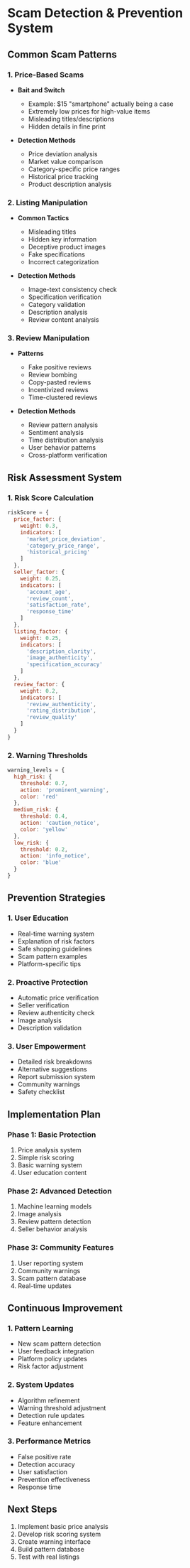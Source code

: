 # Scam Detection & Prevention System

## Common Scam Patterns

### 1. Price-Based Scams
- **Bait and Switch**
  - Example: $15 "smartphone" actually being a case
  - Extremely low prices for high-value items
  - Misleading titles/descriptions
  - Hidden details in fine print

- **Detection Methods**
  - Price deviation analysis
  - Market value comparison
  - Category-specific price ranges
  - Historical price tracking
  - Product description analysis

### 2. Listing Manipulation
- **Common Tactics**
  - Misleading titles
  - Hidden key information
  - Deceptive product images
  - Fake specifications
  - Incorrect categorization

- **Detection Methods**
  - Image-text consistency check
  - Specification verification
  - Category validation
  - Description analysis
  - Review content analysis

### 3. Review Manipulation
- **Patterns**
  - Fake positive reviews
  - Review bombing
  - Copy-pasted reviews
  - Incentivized reviews
  - Time-clustered reviews

- **Detection Methods**
  - Review pattern analysis
  - Sentiment analysis
  - Time distribution analysis
  - User behavior patterns
  - Cross-platform verification

## Risk Assessment System

### 1. Risk Score Calculation
```javascript
riskScore = {
  price_factor: {
    weight: 0.3,
    indicators: [
      'market_price_deviation',
      'category_price_range',
      'historical_pricing'
    ]
  },
  seller_factor: {
    weight: 0.25,
    indicators: [
      'account_age',
      'review_count',
      'satisfaction_rate',
      'response_time'
    ]
  },
  listing_factor: {
    weight: 0.25,
    indicators: [
      'description_clarity',
      'image_authenticity',
      'specification_accuracy'
    ]
  },
  review_factor: {
    weight: 0.2,
    indicators: [
      'review_authenticity',
      'rating_distribution',
      'review_quality'
    ]
  }
}
```

### 2. Warning Thresholds
```javascript
warning_levels = {
  high_risk: {
    threshold: 0.7,
    action: 'prominent_warning',
    color: 'red'
  },
  medium_risk: {
    threshold: 0.4,
    action: 'caution_notice',
    color: 'yellow'
  },
  low_risk: {
    threshold: 0.2,
    action: 'info_notice',
    color: 'blue'
  }
}
```

## Prevention Strategies

### 1. User Education
- Real-time warning system
- Explanation of risk factors
- Safe shopping guidelines
- Scam pattern examples
- Platform-specific tips

### 2. Proactive Protection
- Automatic price verification
- Seller verification
- Review authenticity check
- Image analysis
- Description validation

### 3. User Empowerment
- Detailed risk breakdowns
- Alternative suggestions
- Report submission system
- Community warnings
- Safety checklist

## Implementation Plan

### Phase 1: Basic Protection
1. Price analysis system
2. Simple risk scoring
3. Basic warning system
4. User education content

### Phase 2: Advanced Detection
1. Machine learning models
2. Image analysis
3. Review pattern detection
4. Seller behavior analysis

### Phase 3: Community Features
1. User reporting system
2. Community warnings
3. Scam pattern database
4. Real-time updates

## Continuous Improvement

### 1. Pattern Learning
- New scam pattern detection
- User feedback integration
- Platform policy updates
- Risk factor adjustment

### 2. System Updates
- Algorithm refinement
- Warning threshold adjustment
- Detection rule updates
- Feature enhancement

### 3. Performance Metrics
- False positive rate
- Detection accuracy
- User satisfaction
- Prevention effectiveness
- Response time

## Next Steps
1. Implement basic price analysis
2. Develop risk scoring system
3. Create warning interface
4. Build pattern database
5. Test with real listings
